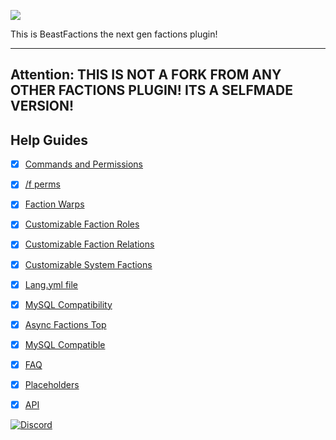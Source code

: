 ![](https://i.imgur.com/ORpmrMF.png)

This is BeastFactions the next gen factions plugin!

***

## Attention: THIS IS NOT A FORK FROM ANY OTHER FACTIONS PLUGIN! ITS A SELFMADE VERSION!

## Help Guides
- [x] [Commands and Permissions](https://github.com/daniel097541/BeastFactionsWiki/wiki/Commands-and-Permissions)
- [x] [/f perms](https://github.com/daniel097541/BeastFactionsWiki/wiki/Faction-permissions)
- [x] [Faction Warps](https://github.com/daniel097541/BeastFactionsWiki/wiki/Faction-warps)
- [x] [Customizable Faction Roles](https://github.com/daniel097541/BeastFactionsWiki/wiki/Customizable-roles)
- [x] [Customizable Faction Relations](https://github.com/daniel097541/BeastFactionsWiki/wiki/Factions-Relations)
- [x] [Customizable System Factions](https://github.com/drtshock/Factions/wiki/Faction-Warps)
- [x] [Lang.yml file](https://github.com/drtshock/Factions/wiki/lang.yml-file)
- [x] [MySQL Compatibility](https://github.com/drtshock/Factions/wiki/Faction-Warps)
- [x] [Async Factions Top](https://github.com/drtshock/Factions/wiki/Faction-Warps)
- [x] [MySQL Compatible](https://github.com/drtshock/Factions/wiki/Faction-Warps)
- [x] [FAQ](https://github.com/drtshock/Factions/wiki/FAQ)
- [x] [Placeholders](https://github.com/daniel097541/BeastFactionsWiki/wiki/Placeholders)
- [x] [API](https://github.com/drtshock/Factions/wiki/Developer-Help)


[![Discord](https://imgur.com/MFRRBn4.png)](https://discord.gg/szs3jDe)
